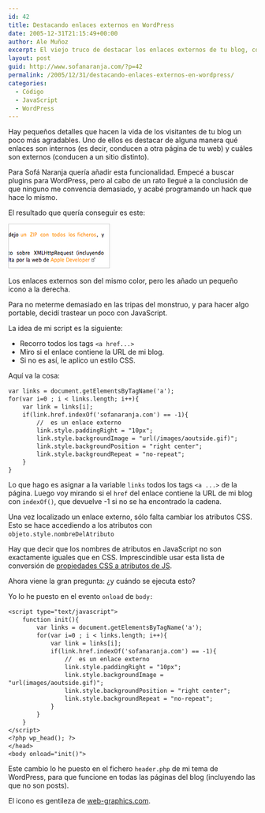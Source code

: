 ```yaml
---
id: 42
title: Destacando enlaces externos en WordPress
date: 2005-12-31T21:15:49+00:00
author: Ale Muñoz
excerpt: El viejo truco de destacar los enlaces externos de tu blog, con ejemplos de código para WordPress.
layout: post
guid: http://www.sofanaranja.com/?p=42
permalink: /2005/12/31/destacando-enlaces-externos-en-wordpress/
categories:
  - Código
  - JavaScript
  - WordPress
---
```

Hay pequeños detalles que hacen la vida de los visitantes de tu blog un poco más agradables. Uno de ellos es destacar de alguna manera qué enlaces son internos (es decir, conducen a otra página de tu web) y cuáles son externos (conducen a un sitio distinto).

Para Sofá Naranja quería añadir esta funcionalidad. Empecé a buscar plugins para WordPress, pero al cabo de un rato llegué a la conclusión de que ninguno me convencía demasiado, y acabé programando un hack que hace lo mismo.

El resultado que quería conseguir es este:

<img src='/images/external_vs_internal_link.png' alt='Enlace interno y externo' style="border: 1px solid #ccc" />

Los enlaces externos son del mismo color, pero les añado un pequeño icono a la derecha.

Para no meterme demasiado en las tripas del monstruo, y para hacer algo portable, decidí trastear un poco con JavaScript.

La idea de mi script es la siguiente:

* Recorro todos los tags <code>&lt;a href...&gt;</code>
* Miro si el enlace contiene la URL de mi blog.
* Si no es así, le aplico un estilo CSS.

Aquí va la cosa:

	var links = document.getElementsByTagName('a');
	for(var i=0 ; i < links.length; i++){
		var link = links[i];
		if(link.href.indexOf('sofanaranja.com') == -1){
			//	es un enlace externo
			link.style.paddingRight = "10px";
			link.style.backgroundImage = "url(/images/aoutside.gif)";
			link.style.backgroundPosition = "right center";
			link.style.backgroundRepeat = "no-repeat";
		}
	}

Lo que hago es asignar a la variable </code><code>links</code> todos los tags <code>&lt;a ...&gt;</code> de la página. Luego voy mirando si el <code>href</code> del enlace contiene la URL de mi blog con <code>indexOf()</code>, que devuelve -1 si no se ha encontrado la cadena.

Una vez localizado un enlace externo, sólo falta cambiar los atributos CSS. Esto se hace accediendo a los atributos con <code>objeto.style.nombreDelAtributo</code>

Hay que decir que los nombres de atributos en JavaScript no son exactamente iguales que en CSS. Imprescindible usar esta lista de conversión de [propiedades CSS a atributos de JS][cssjs].

Ahora viene la gran pregunta: ¿y cuándo se ejecuta esto?

Yo lo he puesto en el evento <code>onload</code> de <code>body:</code>

	<script type="text/javascript">
		function init(){
			var links = document.getElementsByTagName('a');
			for(var i=0 ; i < links.length; i++){
				var link = links[i];
				if(link.href.indexOf('sofanaranja.com') == -1){
					//	es un enlace externo
					link.style.paddingRight = "10px";
					link.style.backgroundImage = "url(images/aoutside.gif)";
					link.style.backgroundPosition = "right center";
					link.style.backgroundRepeat = "no-repeat";
				}
			}
		}
	</script>
	<?php wp_head(); ?>
	</head>
	<body onload="init()">

Este cambio lo he puesto en el fichero <code>header.php</code> de mi tema de WordPress, para que funcione en todas las páginas del blog (incluyendo las que no son posts).

El icono es gentileza de [web-graphics.com][1].

[cssjs]: http://codepunk.hardwar.org.uk/css2js.htm
[1]: http://www.web-graphics.com/mtarchive/000305.php#000305